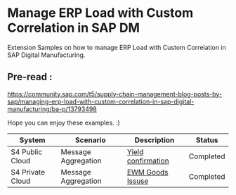 # Manage ERP Load with Custom Correlation in SAP DM
Extension Samples on how to manage ERP Load with Custom Correlation in SAP Digital Manufacturing.

## Pre-read : 
https://community.sap.com/t5/supply-chain-management-blog-posts-by-sap/managing-erp-load-with-custom-correlation-in-sap-digital-manufacturing/ba-p/13793498

Hope you can enjoy these examples. :)

| System | Scenario | Description | Status |
| --- | --- | --- | --- |
| S4 Public Cloud | Message Aggregation | [Yield confirmation](./S4HANACloudPublicVersionYieldConfirmation/README.md) | Completed |
| S4 Private Cloud | Message Aggregation | [EWM Goods Issuse](./S4HANAPrivateVersionEWMGoodsIssue/README.md) | Completed |

